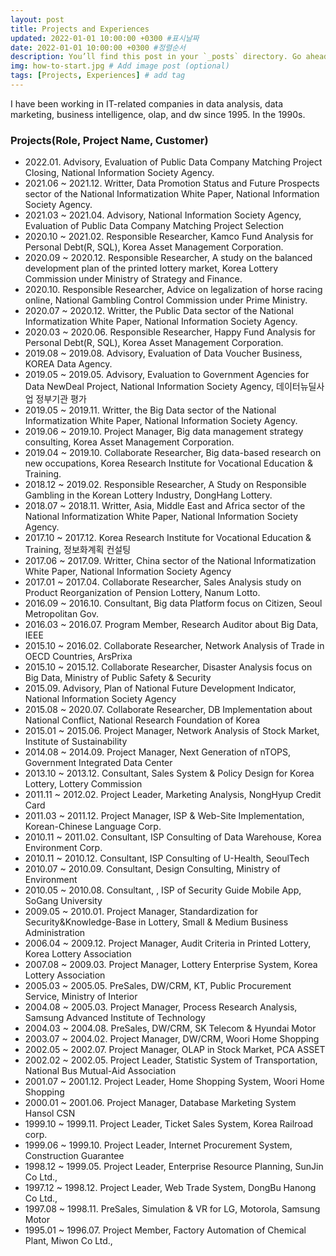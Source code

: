 ```yaml
---
layout: post
title: Projects and Experiences
updated: 2022-01-01 10:00:00 +0300 #표시날짜
date: 2022-01-01 10:00:00 +0300 #정렬순서
description: You’ll find this post in your `_posts` directory. Go ahead and edit it and re-build the site to see your changes. # Add post description (optional)
img: how-to-start.jpg # Add image post (optional)
tags: [Projects, Experiences] # add tag
---
```


I have been working in IT-related companies in data analysis, data marketing, business intelligence, olap, and dw since 1995. In the 1990s. 

### Projects(Role, Project Name, Customer)
* 2022.01\.           Advisory, Evaluation of Public Data Company Matching Project Closing, National Information Society Agency.
* 2021.06 ~ 2021.12\.	Writter, Data Promotion Status and Future Prospects sector of the National Informatization White Paper, National Information Society Agency.
* 2021.03 ~ 2021.04\. Advisory, National Information Society Agency, Evaluation of Public Data Company Matching Project Selection
* 2020.10 ~ 2021.02\.	Responsible Researcher, Kamco Fund Analysis for Personal Debt(R, SQL), Korea Asset Management Corporation.
* 2020.09 ~ 2020.12\.	Responsible Researcher, A study on the balanced development plan of the printed lottery market, Korea Lottery Commission under  Ministry of Strategy and Finance.
* 2020.10\.			Responsible Researcher, Advice on legalization of horse racing online, National Gambling Control Commission under Prime Ministry.
* 2020.07 ~ 2020.12\.	Writter,  the Public Data sector of the National Informatization White Paper, National Information Society Agency.
* 2020.03 ~ 2020.06\. Responsible Researcher, Happy Fund Analysis for Personal Debt(R, SQL), Korea Asset Management Corporation.
* 2019.08 ~ 2019.08\. Advisory, Evaluation of Data Voucher Business, KOREA Data Agency.
* 2019.05 ~ 2019.05\. Advisory, Evaluation to Government Agencies for Data NewDeal Project, National Information Society Agency, 데이터뉴딜사업 정부기관 평가
* 2019.05 ~ 2019.11\.	Writter,  the Big Data sector of the National Informatization White Paper, National Information Society Agency.
* 2019.06 ~ 2019.10\.	Project Manager, Big data management strategy consulting, Korea Asset Management Corporation.
* 2019.04 ~ 2019.10\.	Collaborate Researcher, Big data-based research on new occupations, Korea Research Institute for Vocational Education & Training.
* 2018.12 ~ 2019.02\.	Responsible Researcher, A Study on Responsible Gambling in the Korean Lottery Industry, DongHang Lottery.
* 2018.07 ~ 2018.11\.	Writter,  Asia, Middle East and Africa sector of the National Informatization White Paper, National Information Society Agency.
* 2017.10 ~ 2017.12\.	Korea Research Institute for Vocational Education & Training, 정보화계획 컨설팅
* 2017.06 ~ 2017.09\.	Writter, China sector of the National Informatization White Paper, National Information Society Agency
* 2017.01 ~ 2017.04\. Collaborate Researcher, Sales Analysis study on Product Reorganization of Pension Lottery, Nanum Lotto.
* 2016.09 ~ 2016.10\. Consultant, Big data Platform focus on Citizen, Seoul Metropolitan Gov. 
* 2016.03 ~ 2016.07\. Program Member, Research Auditor about Big Data, IEEE
* 2015.10 ~ 2016.02\. Collaborate Researcher, Network Analysis of Trade in OECD Countries, ArsPrixa
* 2015.10 ~ 2015.12\. Collaborate Researcher, Disaster Analysis focus on  Big  Data,  Ministry  of  Public  Safety  & Security 
* 2015.09\.           Advisory, Plan of National Future Development Indicator, National Information Society Agency 
* 2015.08 ~ 2020.07\. Collaborate Researcher, DB Implementation about National Conflict, National Research Foundation of Korea 
* 2015.01 ~ 2015.06\. Project Manager, Network Analysis of Stock Market, Institute of Sustainability
* 2014.08 ~ 2014.09\. Project Manager, Next Generation of nTOPS, Government Integrated Data Center
* 2013.10 ~ 2013.12\. Consultant, Sales System & Policy Design for Korea Lottery, Lottery Commission 
* 2011.11 ~ 2012.02\. Project Leader, Marketing Analysis, NongHyup Credit Card
* 2011.03 ~ 2011.12\. Project Manager, ISP & Web-Site Implementation, Korean-Chinese Language Corp. 
* 2010.11 ~ 2011.02\. Consultant, ISP Consulting of Data Warehouse, Korea Environment Corp.
* 2010.11 ~ 2010.12\. Consultant, ISP Consulting of U-Health,  SeoulTech 
* 2010.07 ~ 2010.09\. Consultant, Design Consulting, Ministry of Environment
* 2010.05 ~ 2010.08\. Consultant, , ISP of Security Guide Mobile App, SoGang University
* 2009.05 ~ 2010.01\. Project Manager, Standardization for Security&Knowledge-Base in Lottery, Small & Medium Business Administration 
* 2006.04 ~ 2009.12\. Project Manager, Audit  Criteria  in Printed  Lottery,  Korea  Lottery  Association 
* 2007.08 ~ 2009.03\. Project Manager, Lottery Enterprise System, Korea Lottery Association
* 2005.03 ~ 2005.05\. PreSales, DW/CRM, KT, Public Procurement Service, Ministry of Interior
* 2004.08 ~ 2005.03\. Project Manager, Process Research Analysis, Samsung Advanced Institute of Technology 
* 2004.03 ~ 2004.08\. PreSales, DW/CRM, SK Telecom & Hyundai Motor
* 2003.07 ~ 2004.02\. Project Manager, DW/CRM, Woori Home Shopping 
* 2002.05 ~ 2002.07\. Project Manager, OLAP in Stock Market, PCA ASSET
* 2002.02 ~ 2002.05\. Project Leader, Statistic System of Transportation, National Bus Mutual-Aid Association 
* 2001.07 ~ 2001.12\. Project Leader, Home Shopping System, Woori Home Shopping
* 2000.01 ~ 2001.06\. Project Manager, Database Marketing System Hansol CSN 
* 1999.10 ~ 1999.11\. Project Leader, Ticket Sales System, Korea Railroad corp.
* 1999.06 ~ 1999.10\. Project Leader, Internet Procurement System, Construction Guarantee 
* 1998.12 ~ 1999.05\. Project Leader, Enterprise  Resource  Planning,  SunJin  Co Ltd., 
* 1997.12 ~ 1998.12\. Project Leader, Web  Trade  System,  DongBu  Hanong  Co  Ltd., 
* 1997.08 ~ 1998.11\. PreSales, Simulation & VR for LG, Motorola, Samsung Motor
* 1995.01 ~ 1996.07\. Project Member, Factory Automation of Chemical Plant, Miwon Co Ltd.,

